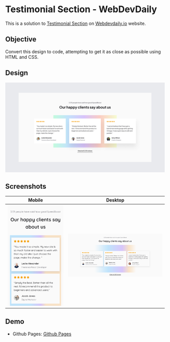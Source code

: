 # Testimonial Section - WebDevDaily

This is a solution to [Testimonial Section](https://www.webdevdaily.io/challenges/testimonial-section-276) on [Webdevdaily.io](https://www.webdevdaily.io/) website.

## Objective

Convert this design to code, attempting to get it as close as possible using HTML and CSS.

## Design

![](./design/challenge-276.png)

## Screenshots

| Mobile                        | Desktop                        |
| ----------------------------- | ------------------------------ |
| ![](./screenshots/mobile.png) | ![](./screenshots/desktop.png) |

## Demo

- Github Pages: [Github Pages](https://bccpadge.github.io/testimonial-section/)
